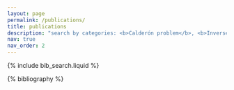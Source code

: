 ```yaml
---
layout: page
permalink: /publications/
title: publications
description: "search by categories: <b>Calderón problem</b>, <b>Inverse Scattering</b>, <b>Born approximation</b>" 
nav: true
nav_order: 2
---
```


<!-- _pages/publications.md -->

<!-- Bibsearch Feature -->

{% include bib_search.liquid %}

<div class="publications">

{% bibliography %}

</div>
